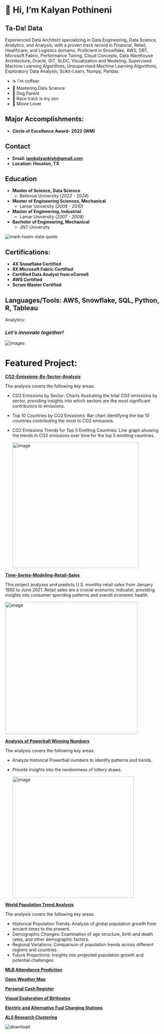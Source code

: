 # 👋 Hi, I’m Kalyan Pothineni  
## Ta-Da! Data
Experienced Data Architect specializing in Data Engineering, Data Science, Analytics, and Analysis, with a proven track record in Financial, Retail, Healthcare, and Logistics domains. Proficient in Snowflake, AWS, DBT, Microsoft Fabric, Performance Tuning, Cloud Concepts, Data Warehouse Architecture, Oracle, GIT, SLDC, Visualization and Modeling, Supervised Machine Learning Algorithms, Unsupervised Machine Learning Algorithms, Exploratory Data Analysis, Scikit-Learn, Numpy, Pandas

- ☕ I'm coffeer.
- 🌱 Mastering Data Science
- 🐶 Dog Parent
- 🚗 Race track is my zen
- 🎥 Movie Lover

## Major Accomplishments:
- **Circle of Excellence Award- 2022 (WM)**

## Contact
- **Email: iamkalyankish@gmail.com**
- **Location: Houston, TX**

## Education
- **Master of Science, Data Science**
  - Bellevue University (_2022 - 2024_)
- **Master of Engineering Sciences, Mechanical**
  - Lamar University (_2008 - 2010_)
- **Master of Engineering, Industrial**
  - Lamar University (_2007 - 2008_)
- **Bachelor of Engineering, Mechanical**
  - JNT University
    
![mark-twain-data-quote](https://github.com/user-attachments/assets/25d74d3a-ce50-49d5-ab2d-3dfeed392423)

## Certifications:
- **4X Snowflake Certified**
- **8X Microsoft Fabric Certified**
- **Certified Data Analyst from eCornell**
- **AWS Certified**
- **Scrum Master Certified**

## Languages/Tools: AWS, Snowflake, SQL, Python, R, Tableau
Analytics: 

### *Let's innovate together!*
![images](https://github.com/user-attachments/assets/0803a7f9-a371-4db8-ae9b-22543eb6b904)

# Featured Project:
**[CO2-Emissions-By-Sector-Analysis](https://github.com/KalyanKPothineni/CO2-Emissions-By-Sector-Analysis)**

The analysis covers the following key areas:
- CO2 Emissions by Sector: Charts illustrating the total CO2 emissions by sector, providing insights into which sectors are the most significant contributors to emissions.
- Top 10 Countries by CO2 Emissions: Bar chart identifying the top 10 countries contributing the most to CO2 emissions.
- CO2 Emissions Trends for Top 5 Emitting Countries: Line graph showing the trends in CO2 emissions over time for the top 5 emitting countries.
  
  <img width="410" alt="image" src="https://github.com/user-attachments/assets/aae3f41c-87bc-4602-aa11-7956a8f1d460">


**[Time-Series-Modeling-Retail-Sales](https://github.com/KalyanKPothineni/Time-Series-Modeling-Retail-Sales)**

This project analyzes and predicts U.S. monthly retail sales from January 1992 to June 2021. Retail sales are a crucial economic indicator, providing insights into consumer spending patterns and overall economic health.

<img width="431" alt="image" src="https://github.com/user-attachments/assets/f11fd516-fd70-4fa5-a2ba-10ad54d9c21e">


**[Analysis of Powerball Winning Numbers](https://github.com/KalyanKPothineni/Analysis-of-Powerball-Winning-Numbers)**

The analysis covers the following key areas:
- Analyze historical Powerball numbers to identify patterns and trends.
- Provide insights into the randomness of lottery draws.
  
  <img width="395" alt="image" src="https://github.com/user-attachments/assets/156edd30-7883-4f47-bc3a-08841cd84e2b">


**[World Population Trend Analysis](https://github.com/KalyanKPothineni/World-Population-Trends)**

The analysis covers the following key areas:
- Historical Population Trends: Analysis of global population growth from ancient times to the present.
- Demographic Changes: Examination of age structure, birth and death rates, and other demographic factors.
- Regional Variations: Comparison of population trends across different regions and countries.
- Future Projections: Insights into projected population growth and potential challenges.

**[MLB Attendance Prediction](https://github.com/KalyanKPothineni/MLB-Attendance-Predictions)**

**[Open Weather Map](https://github.com/KalyanKPothineni/Open-Weather-Map)**

**[Personal Cash Register](https://github.com/KalyanKPothineni/Personal-Cash-Register)**

**[Visual Exploration of Birthrates](https://github.com/KalyanKPothineni/Visual-Exploration-of-Birthrate)**

**[Electric and Alternative Fual Charging Stations](https://github.com/KalyanKPothineni/Electric-and-Alternative-Fual-Charging-Stations)**

**[ALS Research Clustering](https://github.com/KalyanKPothineni/ALS-Research-Clustering)**

![download](https://github.com/user-attachments/assets/a4e389da-d16d-48ad-a301-1bec517fd74a)
